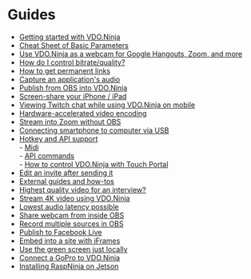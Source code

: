 # Guides

* [Getting started with VDO.Ninja](getting-started-with-vdo.ninja/)
* [Cheat Sheet of Basic Parameters](https://github.com/steveseguin/vdo.ninja/blob/quickstart/README.md)
* [Use VDO.Ninja as a webcam for Google Hangouts, Zoom, and more](use-vdo.ninja-as-a-webcam-for-google-hangouts-zoom-and-more.md)
* [How do I control bitrate/quality?](how-do-i-control-bitrate-quality.md)
* [How to get permanent links](use-vdo.ninja-as-a-webcam-for-google-hangouts-zoom-and-more.md)
* [Capture an application's audio](audio.md)
* [Publish from OBS into VDO.Ninja](publish-from-obs-into-vdo.ninja.md)
* [Screen-share your iPhone / iPad](screen-share-your-iphone-ipad.md)
* [Viewing Twitch chat while using VDO.Ninja on mobile](https://vdo.ninja/twitch)
* [Hardware-accelerated video encoding](hardware-accelerated-video-encoding.md)
* [Stream into Zoom without OBS](stream-into-zoom-without-obs.md)
* [Connecting smartphone to computer via USB](connecting-smartphone-to-computer-via-usb.md)
* [Hotkey and API support](hotkey-support/)\
  &#x20;       \- [Midi](../midi-settings/midi.md)\
  &#x20;       \- [API commands](hotkey-support/api-commands.md)\
  &#x20;       \- [How to control VDO.Ninja with Touch Portal](hotkey-support/how-to-control-vdo.ninja-with-touch-portal.md)
* [Edit an invite after sending it](edit-an-invite-after-sending-it.md)
* [External guides and how-tos](guides-and-how-tos.md)
* [Highest quality video for an interview?](highest-quality-video-for-an-interview.md)
* [Stream 4K video using VDO.Ninja](how-to-stream-4k-video-using-vdo.ninja.md)
* [Lowest audio latency possible](lowest-audio-latency-possible.md)
* [Share webcam from inside OBS](share-webcam-from-inside-obs.md)
* [Record multiple sources in OBS](https://obsproject.com/forum/resources/source-record.1285/)
* [Publish to Facebook Live](publish-to-facebook-live.md)
* [Embed into a site with iFrames](iframe-api-documentation.md)
* [Use the green screen just locally](use-the-green-screen-just-locally.md)
* [Connect a GoPro to VDO.Ninja](connect-a-gopro-to-vdo.ninja.md)
* [Installing RaspNinja on Jetson](installing-raspninja-on-jetson.md)
